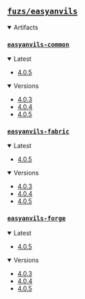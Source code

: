 ## [`fuzs/easyanvils`](.)

<details open>
<summary>Artifacts</summary>

### [`easyanvils-common`](./easyanvils-common)
<details open>
<summary>Latest</summary>

- [4.0.5](./easyanvils-common/4.0.5)
</details>

<details open>
<summary>Versions</summary>

- [4.0.3](./easyanvils-common/4.0.3)
- [4.0.4](./easyanvils-common/4.0.4)
- [4.0.5](./easyanvils-common/4.0.5)
</details>

### [`easyanvils-fabric`](./easyanvils-fabric)
<details open>
<summary>Latest</summary>

- [4.0.5](./easyanvils-fabric/4.0.5)
</details>

<details open>
<summary>Versions</summary>

- [4.0.3](./easyanvils-fabric/4.0.3)
- [4.0.4](./easyanvils-fabric/4.0.4)
- [4.0.5](./easyanvils-fabric/4.0.5)
</details>

### [`easyanvils-forge`](./easyanvils-forge)
<details open>
<summary>Latest</summary>

- [4.0.5](./easyanvils-forge/4.0.5)
</details>

<details open>
<summary>Versions</summary>

- [4.0.3](./easyanvils-forge/4.0.3)
- [4.0.4](./easyanvils-forge/4.0.4)
- [4.0.5](./easyanvils-forge/4.0.5)
</details>

</details>
